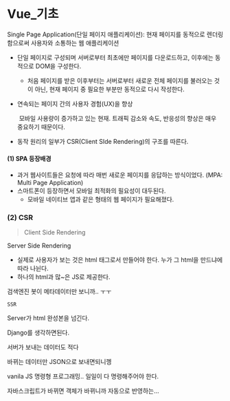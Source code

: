 # Vue_기초



Single Page Application(단일 페이지 애플리케이션): 현재 페이지를 동적으로 렌더링함으로써 사용자와 소통하는 웹 애플리케이션

- 단일 페이지로 구성되며 서버로부터 최초에만 페이지를 다운로드하고, 이후에는 동적으로 DOM을 구성한다. 

  - 처음 페이지를 받은 이후부터는 서버로부터 새로운 전체 페이지를 불러오는 것이 아닌, 현재 페이지 중 필요한 부분만 동적으로 다시 작성한다.

- 연속되는 페이지 간의 사용자 경험(UX)을 향상

  ​	모바일 사용량이 증가하고 있는 현재. 트래픽 감소와 속도, 반응성의 향상은 매우 중요하기 때문이다.

- 동작 원리의 일부가 CSR(Client SIde Rendering)의 구조를 따른다. 



#### (1) SPA 등장배경

- 과거 웹사이트들은 요청에 따라 매번 새로운 페이지를 응답하는 방식이었다. (MPA: Multi Page Application)
- 스마트폰이 등장하면서 모바일 최적화의 필요성이 대두된다. 
  - 모바일 네이티브 앱과 같은 형태의 웹 페이지가 필요해졌다.



### (2) CSR

> Client Side Rendering



Server Side Rendering

- 실제로 사용자가 보는 것은 html 태그로서 만들어야 한다. 누가 그 html을 만드냐에 따라 나뉜다.
- 하나의 html과 많~은 JS로 제공한다. 

검색엔진 봇이 메타데이터만 보니까.. ㅜㅜ





`SSR`

Server가 html 완성본을 넘긴다. 

Django를 생각하면된다. 





서버가 보내는 데이터도 적다

바뀌는 데이터만 JSON으로 보내면되니껭 







vanila JS 명령형 프로그래밍.. 일일이 다 명령해주어야 한다. 



자바스크립트가 바뀌면 객체가 바뀌니까 자동으로 반영하는...



